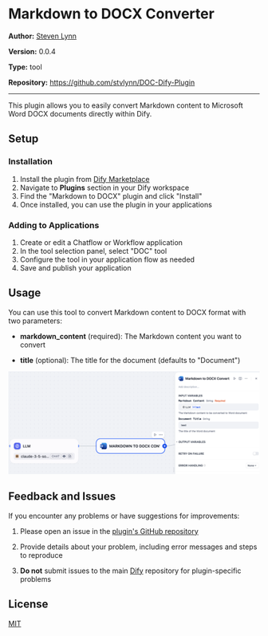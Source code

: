 # Markdown to DOCX Converter

**Author:** [Steven Lynn](https://github.com/stvlynn)

**Version:** 0.0.4

**Type:** tool

**Repository:** https://github.com/stvlynn/DOC-Dify-Plugin

---

This plugin allows you to easily convert Markdown content to Microsoft Word DOCX documents directly within Dify.

## Setup

### Installation

1. Install the plugin from [Dify Marketplace](https://marketplace.dify.ai/plugins/stvlynn/doc)
2. Navigate to **Plugins** section in your Dify workspace
3. Find the "Markdown to DOCX" plugin and click "Install"
4. Once installed, you can use the plugin in your applications

### Adding to Applications

1. Create or edit a Chatflow or Workflow application
2. In the tool selection panel, select "DOC" tool
3. Configure the tool in your application flow as needed
4. Save and publish your application



## Usage

You can use this tool to convert Markdown content to DOCX format with two parameters:

- **markdown_content** (required): The Markdown content you want to convert

- **title** (optional): The title for the document (defaults to "Document")

![Tool Configuration](./_assets/doc-configure.png)

## Feedback and Issues

If you encounter any problems or have suggestions for improvements:

1. Please open an issue in the [plugin's GitHub repository](https://github.com/stvlynn/DOC-Dify-Plugin/issues)

2. Provide details about your problem, including error messages and steps to reproduce

3. **Do not** submit issues to the main [Dify](https://github.com/langgenius/dify) repository for plugin-specific problems

## License

[MIT](./LICENSE)



